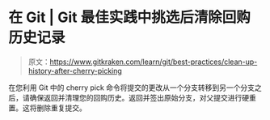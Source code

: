 # 在 Git | Git 最佳实践中挑选后清除回购历史记录

> 原文：<https://www.gitkraken.com/learn/git/best-practices/clean-up-history-after-cherry-picking>

在您利用 Git 中的 cherry pick 命令将提交的更改从一个分支转移到另一个分支之后，请确保返回并清理您的回购历史。返回并签出原始分支，对父提交进行硬重置。这将删除重复提交。